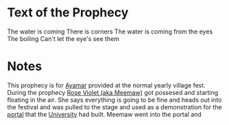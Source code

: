 
# Text of the Prophecy
The water is coming 
There is corners
The water is coming from the eyes
The boiling
Can't let the eye's see them

# Notes
This prophecy is for [Ayamar](Ayamar) provided at the normal yearly village fest. 
During the prophecy [Rose Violet (aka Meemaw)](Rose%20Violet%20(aka%20Meemaw).md) got possesed and starting floating in the air. 
She says everything is going to be fine and heads out into the festival and was pulled to the stage and used as a demonstration for the [portal](portal) that the [University](University) had built. Meemaw went into the portal and 
